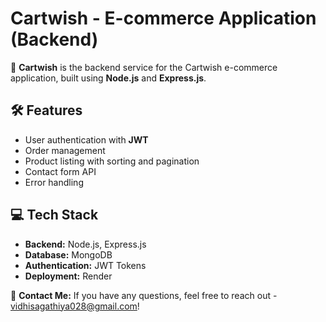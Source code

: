 # Cartwish - E-commerce Application (Backend)

🛒 **Cartwish** is the backend service for the Cartwish e-commerce application, built using **Node.js** and **Express.js**.

## 🛠 Features
- User authentication with **JWT**
- Order management
- Product listing with sorting and pagination
- Contact form API
- Error handling

## 💻 Tech Stack
- **Backend:** Node.js, Express.js
- **Database:** MongoDB
- **Authentication:** JWT Tokens
- **Deployment:** Render

📧 **Contact Me:** If you have any questions, feel free to reach out - vidhisagathiya028@gmail.com!  
